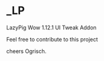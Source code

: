 _LP
===

LazyPig Wow 1.12.1 UI Tweak Addon 

Feel free to contribute to this project

cheers Ogrisch.
